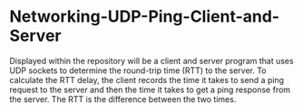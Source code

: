 # Networking-UDP-Ping-Client-and-Server
Displayed within the repository will be a client and server program that uses UDP sockets to determine the round-trip time (RTT) to the server. To calculate the RTT delay, the client records the time it takes to send a ping request to the server and then the time it takes to get a ping response from the server. The RTT is the difference between the two times.
